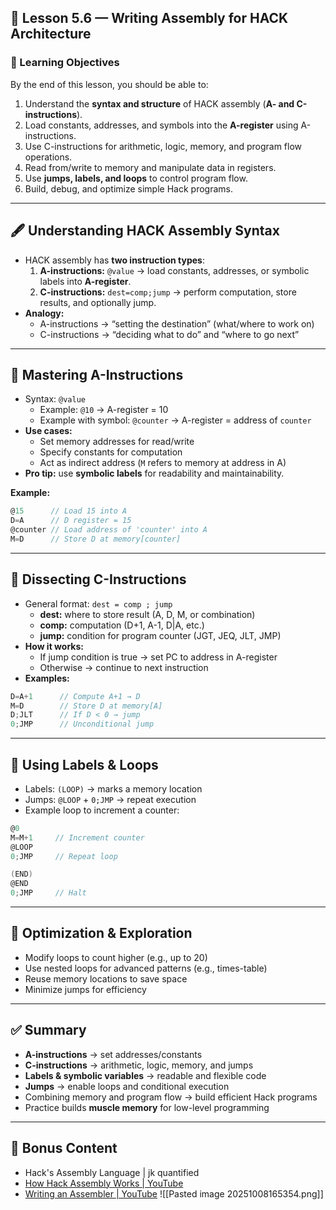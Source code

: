 ## 🧠 Lesson 5.6 — Writing Assembly for HACK Architecture

### 🌟 Learning Objectives

By the end of this lesson, you should be able to:

1. Understand the **syntax and structure** of HACK assembly (**A- and C-instructions**).
2. Load constants, addresses, and symbols into the **A-register** using A-instructions.
3. Use C-instructions for arithmetic, logic, memory, and program flow operations.
4. Read from/write to memory and manipulate data in registers.
5. Use **jumps, labels, and loops** to control program flow.
6. Build, debug, and optimize simple Hack programs.

---

## 🖋️ Understanding HACK Assembly Syntax

- HACK assembly has **two instruction types**:
    1. **A-instructions:** `@value` → load constants, addresses, or symbolic labels into **A-register**.
    2. **C-instructions:** `dest=comp;jump` → perform computation, store results, and optionally jump.
- **Analogy:**
    - A-instructions → “setting the destination” (what/where to work on)
    - C-instructions → “deciding what to do” and “where to go next”

---

## 🔹 Mastering A-Instructions

- Syntax: `@value`
    - Example: `@10` → A-register = 10
    - Example with symbol: `@counter` → A-register = address of `counter`
- **Use cases:**
    - Set memory addresses for read/write
    - Specify constants for computation
    - Act as indirect address (`M` refers to memory at address in A)
- **Pro tip:** use **symbolic labels** for readability and maintainability.

**Example:**

```c
@15      // Load 15 into A
D=A      // D register = 15
@counter // Load address of 'counter' into A
M=D      // Store D at memory[counter]

```

---

## 🔹 Dissecting C-Instructions

- General format: `dest = comp ; jump`
    - **dest:** where to store result (A, D, M, or combination)
    - **comp:** computation (D+1, A-1, D|A, etc.)
    - **jump:** condition for program counter (JGT, JEQ, JLT, JMP)
- **How it works:**
    - If jump condition is true → set PC to address in A-register
    - Otherwise → continue to next instruction
- **Examples:**

```c
D=A+1      // Compute A+1 → D
M=D        // Store D at memory[A]
D;JLT      // If D < 0 → jump
0;JMP      // Unconditional jump
```
---

## 🔹 Using Labels & Loops

- Labels: `(LOOP)` → marks a memory location
- Jumps: `@LOOP` + `0;JMP` → repeat execution
- Example loop to increment a counter:

```c
@0
M=M+1     // Increment counter
@LOOP
0;JMP     // Repeat loop

(END)
@END
0;JMP     // Halt

```
---

## 🔹 Optimization & Exploration

- Modify loops to count higher (e.g., up to 20)
- Use nested loops for advanced patterns (e.g., times-table)
- Reuse memory locations to save space
- Minimize jumps for efficiency

---

## ✅ Summary

- **A-instructions** → set addresses/constants
- **C-instructions** → arithmetic, logic, memory, and jumps
- **Labels & symbolic variables** → readable and flexible code
- **Jumps** → enable loops and conditional execution
- Combining memory and program flow → build efficient Hack programs
- Practice builds **muscle memory** for low-level programming

---

## 🎁 Bonus Content

- Hack's Assembly Language | jk quantified
- [How Hack Assembly Works | YouTube](https://www.youtube.com)
- [Writing an Assembler | YouTube](https://www.youtube.com)
![[Pasted image 20251008165354.png]]